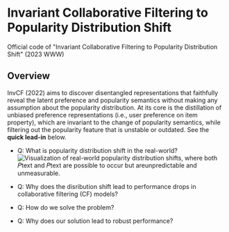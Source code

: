 # Invariant Collaborative Filtering to Popularity Distribution Shift
Official code of "Invariant Collaborative Filtering to Popularity Distribution Shift" (2023 WWW)

## Overview
InvCF (2022) aims to discover disentangled representations that faithfully reveal the latent preference and popularity semantics without making any assumption about the popularity distribution. At its core is the distillation of unbiased preference representations (i.e., user preference on item property), which are invariant to the change of popularity semantics, while filtering out the popularity feature that is unstable or outdated.
See the **quick lead-in** below.

- Q: What is popularity distribution shift in the real-world? 
![Visualization of real-world popularity distribution shifts, where both **𝑃<sub>text</sub>** and **𝑃<sub>text</sub>** are possible to occur but areunpredictable and unmeasurable.](https://github.com/anzhang314/InvCF/blob/main/Intro.pdfg)
* Q: Why does the disribution shift lead to performance drops in collaborative filtering (CF) models?
+ Q: How do we solve the problem?
* Q: Why does our solution lead to robust performance?
